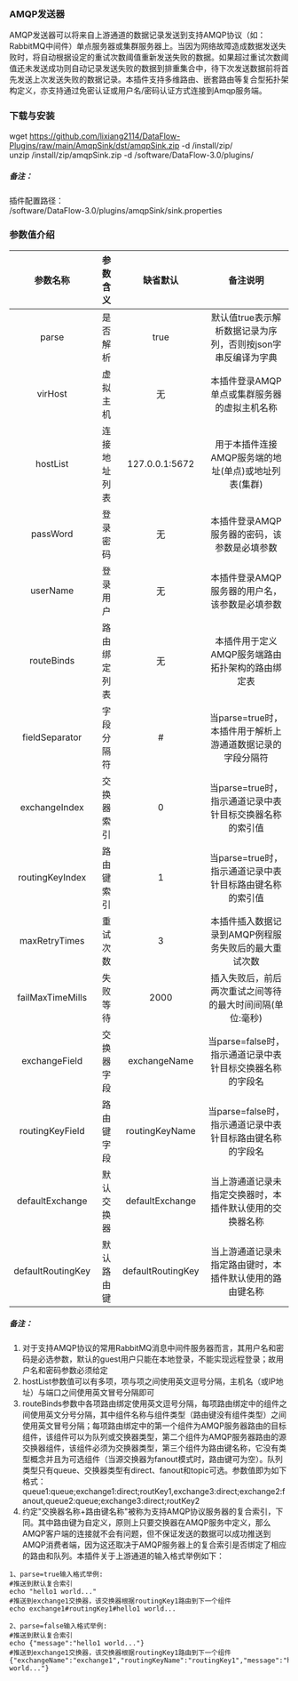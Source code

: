 ### AMQP发送器  
AMQP发送器可以将来自上游通道的数据记录发送到支持AMQP协议（如：RabbitMQ中间件）单点服务器或集群服务器上。当因为网络故障造成数据发送失败时，将自动根据设定的重试次数阈值重新发送失败的数据。如果超过重试次数阈值还未发送成功则自动记录发送失败的数据到排重集合中，待下次发送数据前将首先发送上次发送失败的数据记录。本插件支持多维路由、嵌套路由等复合型拓扑架构定义，亦支持通过免密认证或用户名/密码认证方式连接到Amqp服务端。  
      

### 下载与安装  
wget https://github.com/lixiang2114/DataFlow-Plugins/raw/main/AmqpSink/dst/amqpSink.zip -d /install/zip/  
unzip  /install/zip/amqpSink.zip -d /software/DataFlow-3.0/plugins/    

##### 备注：  
插件配置路径：  
 /software/DataFlow-3.0/plugins/amqpSink/sink.properties  
      

### 参数值介绍  
|参数名称|参数含义|缺省默认|备注说明|
|:-----:|:-------:|:-------:|:-------:|
|parse|是否解析|true|默认值true表示解析数据记录为序列，否则按json字串反编译为字典|
|virHost|虚拟主机|无|本插件登录AMQP单点或集群服务器的虚拟主机名称|
|hostList|连接地址列表|127.0.0.1:5672|用于本插件连接AMQP服务端的地址(单点)或地址列表(集群)|
|passWord|登录密码|无|本插件登录AMQP服务器的密码，该参数是必填参数|
|userName|登录用户|无|本插件登录AMQP服务器的用户名，该参数是必填参数|
|routeBinds|路由绑定列表|无|本插件用于定义AMQP服务端路由拓扑架构的路由绑定表|
|fieldSeparator|字段分隔符|#|当parse=true时，本插件用于解析上游通道数据记录的字段分隔符|
|exchangeIndex|交换器索引|0|当parse=true时，指示通道记录中表针目标交换器名称的索引值|
|routingKeyIndex|路由键索引|1|当parse=true时，指示通道记录中表针目标路由键名称的索引值|
|maxRetryTimes|重试次数|3|本插件插入数据记录到AMQP例程服务失败后的最大重试次数|
|failMaxTimeMills|失败等待|2000|插入失败后，前后两次重试之间等待的最大时间间隔(单位:毫秒)|
|exchangeField|交换器字段|exchangeName|当parse=false时，指示通道记录中表针目标交换器名称的字段名|
|routingKeyField|路由键字段|routingKeyName|当parse=false时，指示通道记录中表针目标路由键名称的字段名|
|defaultExchange|默认交换器|defaultExchange|当上游通道记录未指定交换器时，本插件默认使用的交换器名称|
|defaultRoutingKey|默认路由键|defaultRoutingKey|当上游通道记录未指定路由键时，本插件默认使用的路由键名称|

##### 备注：  
1. 对于支持AMQP协议的常用RabbitMQ消息中间件服务器而言，其用户名和密码是必选参数，默认的guest用户只能在本地登录，不能实现远程登录；故用户名和密码参数必须给定  
2. hostList参数值可以有多项，项与项之间使用英文逗号分隔，主机名（或IP地址）与端口之间使用英文冒号分隔即可  
3. routeBinds参数中各项路由绑定使用英文逗号分隔，每项路由绑定中的组件之间使用英文分号分隔，其中组件名称与组件类型（路由键没有组件类型）之间使用英文冒号分隔；每项路由绑定中的第一个组件为AMQP服务器路由的目标组件，该组件可以为队列或交换器类型，第二个组件为AMQP服务器路由的源交换器组件，该组件必须为交换器类型，第三个组件为路由键名称，它没有类型概念并且为可选组件（当源交换器为fanout模式时，路由键可为空）。队列类型只有queue、交换器类型有direct、fanout和topic可选。参数值即为如下格式：  
queue1:queue;exchange1:direct;routKey1,exchange3:direct;exchange2:fanout,queue2:queue;exchange3:direct;routKey2  
4. 约定"交换器名称+路由键名称"被称为支持AMQP协议服务器的复合索引，下同。其中路由键为自定义，原则上只要交换器在AMQP服务中定义，那么AMQP客户端的连接就不会有问题，但不保证发送的数据可以成功推送到AMQP消费者端，因为这还取决于AMQP服务器上的复合索引是否绑定了相应的路由和队列。本插件关于上游通道的输入格式举例如下：  
```Text
1、parse=true输入格式举例:
#推送到默认复合索引
echo "hello1 world..."
#推送到exchange1交换器，该交换器根据routingKey1路由到下一个组件
echo exchange1#routingKey1#hello1 world...

2、parse=false输入格式举例:
#推送到默认复合索引
echo {"message":"hello1 world..."}
#推送到exchange1交换器，该交换器根据routingKey1路由到下一个组件
{"exchangeName":"exchange1","routingKeyName":"routingKey1","message":"hello1 world..."}
```